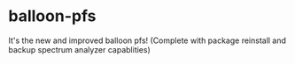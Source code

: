# balloon-pfs
It's the new and improved balloon pfs! (Complete with package reinstall and backup spectrum analyzer capablities)
